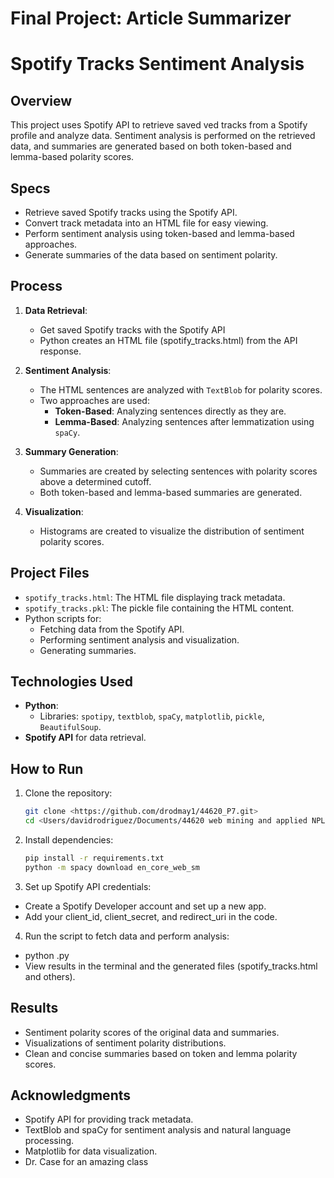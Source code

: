 # Final Project: Article Summarizer
# Spotify Tracks Sentiment Analysis

## Overview
This project uses Spotify API to retrieve saved ved tracks from a Spotify profile and analyze data.
Sentiment analysis is performed on the retrieved data, and summaries are generated based on both token-based and lemma-based polarity scores.

## Specs
- Retrieve saved Spotify tracks using the Spotify API.
- Convert track metadata into an HTML file for easy viewing.
- Perform sentiment analysis using token-based and lemma-based approaches.
- Generate summaries of the data based on sentiment polarity.

## Process
1. **Data Retrieval**:
   - Get saved Spotify tracks with the Spotify API
   - Python creates an HTML file (spotify_tracks.html) from the API response.

2. **Sentiment Analysis**:
   - The HTML sentences are analyzed with `TextBlob` for polarity scores.
   - Two approaches are used:
     - **Token-Based**: Analyzing sentences directly as they are.
     - **Lemma-Based**: Analyzing sentences after lemmatization using `spaCy`.

3. **Summary Generation**:
   - Summaries are created by selecting sentences with polarity scores above a determined cutoff.
   - Both token-based and lemma-based summaries are generated.

4. **Visualization**:
   - Histograms are created to visualize the distribution of sentiment polarity scores.

## Project Files
- `spotify_tracks.html`: The HTML file displaying track metadata.
- `spotify_tracks.pkl`: The pickle file containing the HTML content.
- Python scripts for:
  - Fetching data from the Spotify API.
  - Performing sentiment analysis and visualization.
  - Generating summaries.

## Technologies Used
- **Python**:
  - Libraries: `spotipy`, `textblob`, `spaCy`, `matplotlib`, `pickle`, `BeautifulSoup`.
- **Spotify API** for data retrieval.

## How to Run
1. Clone the repository:
   ```bash
   git clone <https://github.com/drodmay1/44620_P7.git>
   cd <Users/davidrodriguez/Documents/44620 web mining and applied NPL/44620_p7>

2. Install dependencies:
   ```bash
   pip install -r requirements.txt
   python -m spacy download en_core_web_sm

3. Set up Spotify API credentials:
- Create a Spotify Developer account and set up a new app.
- Add your client_id, client_secret, and redirect_uri in the code.

4. Run the script to fetch data and perform analysis:
- python <auth>.py
- View results in the terminal and the generated files (spotify_tracks.html and others).

## Results
- Sentiment polarity scores of the original data and summaries.
- Visualizations of sentiment polarity distributions.
- Clean and concise summaries based on token and lemma polarity scores.

## Acknowledgments
- Spotify API for providing track metadata.
- TextBlob and spaCy for sentiment analysis and natural language processing.
- Matplotlib for data visualization.
- Dr. Case for an amazing class




